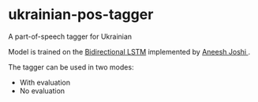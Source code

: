 # ukrainian-pos-tagger
A part-of-speech tagger for Ukrainian

Model is trained on the [Bidirectional LSTM](https://github.com/aneesh-joshi/LSTM_POS_Tagger) implemented by [Aneesh Joshi ](https://github.com/aneesh-joshi). 

The tagger can be used in two modes:
* With evaluation
* No evaluation
